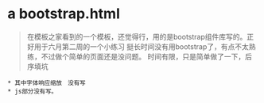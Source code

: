 # a bootstrap.html
> 在模板之家看到的一个模板，还觉得行，用的是bootstrap组件库写的。正好用于六月第二周的一个小练习
    挺长时间没有用bootstrap了，有点不太熟练，不过做个简单的页面还是没问题。
    时间有限，只是简单做了一下，后序填坑
    
    * 其中字体响应缩放　没有写 
    * js部分没有写。
